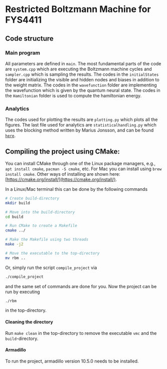 # Restricted Boltzmann Machine for FYS4411
## Code structure
### Main program
All parameters are defined in `main`. The most fundamental parts of the code are `system.cpp` which are executing the Boltzmann machine cycles and `sampler.cpp` which is sampling the results. The codes in the `initialStates` folder are initializing the visible and hidden nodes and biases in addition to the weight matrix. The codes in the `wavefunction` folder are implementing the wavefunction which is given by the quantum neural state. The codes in the `Hamiltonian` folder is used to compute the hamiltonian energy.

### Analytics
The codes used for plotting the results are `plotting.py` which plots all the figures. The last file used for analytics are `statisticalhandling.py` which uses the blocking method written by Marius Jonsson, and can be found [`here`](https://github.com/computative/block/blob/master/python/tictoc.py).

## Compiling the project using CMake:
You can install CMake through one of the Linux package managers, e.g., `apt install cmake`, `pacman -S cmake`, etc. For Mac you can install using `brew install cmake`. Other ways of installing are shown here: [https://cmake.org/install/](https://cmake.org/install/).

In a Linux/Mac terminal this can be done by the following commands
```bash
# Create build-directory
mkdir build

# Move into the build-directory
cd build

# Run CMake to create a Makefile
cmake ../

# Make the Makefile using two threads
make -j2

# Move the executable to the top-directory
mv rbm ..
```
Or, simply run the script `compile_project` via
```bash
./compile_project
```
and the same set of commands are done for you. Now the project can be run by executing
```bash
./rbm
```
in the top-directory.

#### Cleaning the directory
Run `make clean` in the top-directory to remove the executable `vmc` and the `build`-directory.

#### Armadillo
To run the project, armadillo version 10.5.0 needs to be installed.
